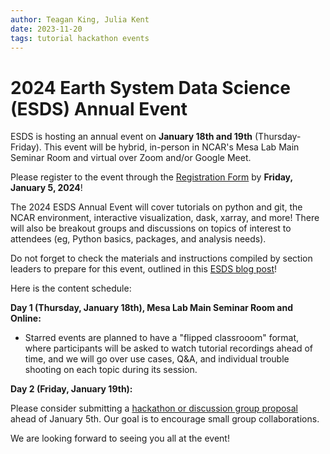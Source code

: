 ```yaml
---
author: Teagan King, Julia Kent
date: 2023-11-20
tags: tutorial hackathon events
---
```


# 2024 Earth System Data Science (ESDS) Annual Event

ESDS is hosting an annual event on **January 18th and 19th** (Thursday-Friday).
This event will be hybrid, in-person in NCAR's Mesa Lab Main Seminar Room and
virtual over Zoom and/or Google Meet.

Please register to the event through the [Registration
Form](https://docs.google.com/forms/d/1Fmldl4rNqJAjXvbedkH9talP4z479s2OC6-xouFdYmg) by **Friday, January 5, 2024**!

The 2024 ESDS Annual Event will cover tutorials on python and git, the NCAR environment,
interactive visualization, dask, xarray, and more! There will also be breakout groups and
discussions on topics of interest to attendees (eg, Python basics, packages, and analysis
needs).

Do not forget to check the materials and instructions compiled by section
leaders to prepare for this event, outlined in this [ESDS blog
post](https://ncar.github.io/esds/posts/2023/esds-event-prep/)!

Here is the content schedule:

**Day 1 (Thursday, January 18th), Mesa Lab Main Seminar Room and Online:**


* Starred events are planned to have a "flipped classrooom" format, where
  participants will be asked to watch tutorial recordings ahead of time, and
  we will go over use cases, Q&A, and individual trouble shooting on each
  topic during its session.

**Day 2 (Friday, January 19th):**

Please consider submitting a [hackathon or discussion group proposal](https://docs.google.com/presentation/d/1ju8yN5ydW1vvnBCoksXoYlxqL3ssrN8x6sZhfUJ_nYE/edit#slide=id.g29c40fd2a1f_2_0)
ahead of January 5th. Our goal is to encourage small group collaborations.

We are looking forward to seeing you all at the event!
